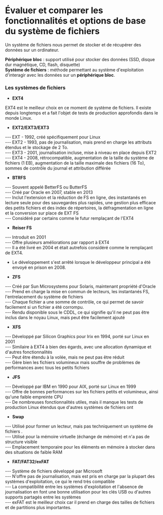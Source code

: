 # Évaluer et comparer les fonctionnalités et options de base du système de fichiers

Un système de fichiers nous permet de stocker et de récupérer des données sur un ordinateur.

**Périphérique bloc** : support utilisé pour stocker des données (SSD, disque dur magnétique, CD, flash, disquette) <br>
**Système de fichiers** : méthode permettant au système d'exploitation d'interagir avec les données sur un **périphérique bloc**.

### Les systèmes de fichiers 

- **EXT4**

EXT4 est le meilleur choix en ce moment de système de fichiers. Il existe depuis longtemps et a fait l'objet de tests de production approfondis dans le monde Linux.

- **EXT2/EXT3/EXT3**

--- EXT - 1992, créé spécifiquement pour Linux <br>
--- EXT2 - 1993, pas de journalisation, mais prend en charge les attributs étendus et le stockage de 2 To. <br>
--- EXT3 - 2001, journalisation incluse, mise à niveau en place depuis EXT2 <br>
--- EXT4 - 2008, rétrocompatible, augmentation de la taille du système de fichiers (1 EB), augmentation de la taille maximale des fichiers (16 To), sommes de contrôle du journal et attribution différée <br>

- **BTRFS**

--- Souvent appelé BetterFS ou ButterFS <br>
--- Créé par Oracle en 2007, stable en 2013 <br>
--- Inclut l'extension et la réduction de FS en ligne, des instantanés en lecture seule pour des sauvegardes plus rapides, une gestion plus efficace des petits fichiers et des index de répertoires, la défragmentation en ligne et la conversion sur place de EXT FS <br>
--- Considéré par certains comme le futur remplaçant de l'EXT4 <br>

- **Reiser FS**

--- Introduit en 2001 <br>
--- Offre plusieurs améliorations par rapport à EXT4 <br>
--- Il a été livré en 2004 et était autrefois considéré comme le remplaçant de EXT4. <br>
- Le développement s'est arrêté lorsque le développeur principal a été envoyé en prison en 2008. <br>

- **ZFS**

--- Créé par Sun Microsystems pour Solaris, maintenant propriété d'Oracle <br>
--- Prend en charge la mise en commun de lecteurs, les instantanés FS, l'entrelacement du système de fichiers <br>
--- Chaque fichier a une somme de contrôle, ce qui permet de savoir facilement si un fichier a été corrompu. <br>
--- Rendu disponible sous le CDDL, ce qui signifie qu'il ne peut pas être inclus dans le noyau Linux, mais peut être facilement ajouté <br>

- **XFS**

--- Développé par Silicon Graphics pour Irix en 1994, porté sur Linux en 2001 <br>
--- Similaire à EXT4 à bien des égards, avec une allocation dynamique et d'autres fonctionnalités <br>
--- Peut être étendu à la volée, mais ne peut pas être réduit <br>
--- Gère bien les fichiers volumineux mais souffre de problèmes de performances avec tous les petits fichiers <br>

- **JFS**

--- Développé par IBM en 1990 pour AIX, porté sur Linux en 1999 <br>
--- Offre de bonnes performances sur les fichiers petits et volumineux, ainsi qu'une faible empreinte CPU <br>
--- De nombreuses fonctionnalités utiles, mais il manque les tests de production Linux étendus que d'autres systèmes de fichiers ont <br>

- **Swap**

--- Utilisé pour former un lecteur, mais pas techniquement un système de fichiers . <br>
--- Utilisé pour la mémoire virtuelle (échange de mémoire) et n'a pas de structure visible <br>
--- Emplacement temporaire pour les éléments en mémoire à stocker dans des situations de faible RAM <br>

- **FAT/FAT32/exFAT**

--- Système de fichiers développé par Microsoft <br>
--- N'offre pas de journalisation, mais est pris en charge par la plupart des systèmes d'exploitation, ce qui le rend très compatible <br>
--- La compatibilité entre les systèmes d'exploitation et l'absence de journalisation en font une bonne utilisation pour les clés USB ou d'autres supports partagés entre les systèmes <br>
--- exFAT est le meilleur choix car il prend en charge des tailles de fichiers et de partitions plus importantes. <br>